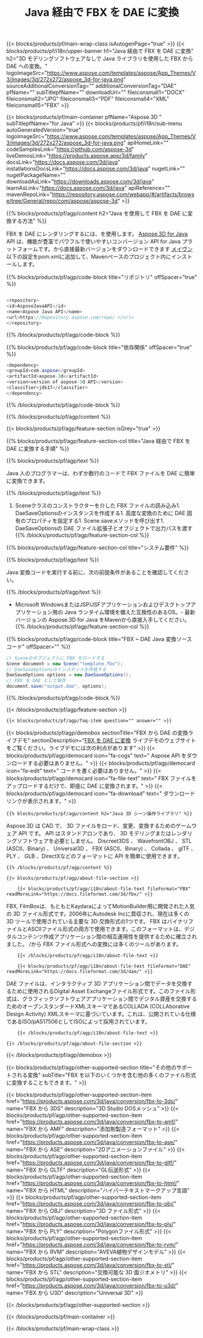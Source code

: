 ﻿---
title: Java 経由で FBX を DAE に変換 
weight: 1930
url: /ja/java/conversion/fbx-to-dae/ 
description: FBX 形式の Java ファイルへの変換コードのサンプル。このコード例を使用して、Webまたはデスクトップ Java ベースのアプリケーション内で FBX を DAE に変換します。
---
{{< blocks/products/pf/main-wrap-class isAutogenPage="true" >}}
{{< blocks/products/pf/i18n/upper-banner h1="Java 経由で FBX を DAE に変換" h2="3D モデリングソフトウェアなしで Java ライブラリを使用した FBX から DAE への変換。" logoImageSrc="https://www.aspose.com/templates/aspose/App_Themes/V3/images/3d/272x272/aspose_3d-for-java.png" sourceAdditionalConversionTag="" additionalConversionTag="DAE" pfName="" subTitlepfName="" downloadUrl="" fileiconsmall1="DOCX" fileiconsmall2="JPG" fileiconsmall3="PDF" fileiconsmall4="XML" fileiconsmall5="FBX" >}}

{{< blocks/products/pf/main-container pfName="Aspose.3D " subTitlepfName="for Java" >}}
{{< blocks/products/pf/i18n/sub-menu autoGeneratedVersion="true" logoImageSrc="https://www.aspose.com/templates/aspose/App_Themes/V3/images/3d/272x272/aspose_3d-for-java.png" apiHomeLink="" codeSamplesLink="https://github.com/aspose-3d" liveDemosLink="https://products.aspose.app/3d/family" docsLink="https://docs.aspose.com/3d/java" installationsDocsLink="https://docs.aspose.com/3d/java" nugetLink="" nugetPackageName="" downloadAsLink="https://downloads.aspose.com/3d/java" learnAsLink="https://docs.aspose.com/3d/java" apiReference="" mavenRepoLink="https://repository.aspose.com/webapp/#/artifacts/browse/tree/General/repo/com/aspose/aspose-3d" >}}

{{% blocks/products/pf/agp/content h2="Java を使用して FBX を DAE に変換する方法" %}}

 FBX を DAE にレンダリングするには、を使用します。
 [Aspose.3D for Java](https://products.aspose.com/3d/java) 
 API は、機能が豊富でパワフルで使いやすいコンバージョン API for Java プラットフォームです。から直接最新バージョンをダウンロードできます
 [メイヴン](https://repository.aspose.com/webapp/#/artifacts/browse/tree/General/repo/com/aspose/aspose-3d) 
 以下の設定をpom.xmlに追加して、Mavenベースのプロジェクト内にインストールします。

{{% blocks/products/pf/agp/code-block title="リポジトリ" offSpacer="true" %}}

```cs

<repository>
<id>AsposeJavaAPI</id>
<name>Aspose Java API</name>
<url>https://Repository.aspose.com/repo/ </url>
</repository>


```

{{% /blocks/products/pf/agp/code-block %}}

{{% blocks/products/pf/agp/code-block title="依存関係" offSpacer="true" %}}

```cs
<dependency>
<groupId>com.aspose</groupId>
<artifactId>aspose-3d</artifactId>
<version>version of aspose-3d API</version>
<classifier>jdk17</classifier>
</dependency>


```

{{% /blocks/products/pf/agp/code-block %}}

{{% /blocks/products/pf/agp/content %}}

{{< blocks/products/pf/agp/feature-section isGrey="true" >}}

{{% blocks/products/pf/agp/feature-section-col title="Java 経由で FBX を DAE に変換する手順" %}}

{{% blocks/products/pf/agp/text %}}

 Java 人のプログラマーは、わずか数行のコードで FBX ファイルを DAE に簡単に変換できます。

{{% /blocks/products/pf/agp/text %}}

1. Sceneクラスのコンストラクターを介した FBX ファイルの読み込み1. DaeSaveOptionsのインスタンスを作成する1. 高度な変換のために DAE 固有のプロパティを設定する1. Scene.saveメソッドを呼び出す1. DaeSaveOptionsの DAE ファイル拡張子とオブジェクトで出力パスを渡す
{{% /blocks/products/pf/agp/feature-section-col %}}

{{% blocks/products/pf/agp/feature-section-col title="システム要件" %}}

{{% blocks/products/pf/agp/text %}}

 Java 変換コードを実行する前に、次の前提条件があることを確認してください。

{{% /blocks/products/pf/agp/text %}}

- Microsoft WindowsまたはJSP/JSFアプリケーションおよびデスクトップアプリケーション用の Java ランタイム環境を備えた互換性のあるOS。- 最新バージョンの Aspose.3D for Java をMavenから直接入手してください。
{{% /blocks/products/pf/agp/feature-section-col %}}

{{% blocks/products/pf/agp/code-block title="FBX ~ DAE Java 変換ソースコード" offSpacer="" %}}

```cs
// Sceneのオブジェクトに FBX をロードする 
Scene document = new Scene("template.fbx");
// DaeSaveOptionsのインスタンスを作成する 
DaeSaveOptions options = new DaeSaveOptions();
// FBX を DAE として保存 
document.save("output.dae", options);   


```

{{% /blocks/products/pf/agp/code-block %}}

{{< /blocks/products/pf/agp/feature-section >}}

    {{< blocks/products/pf/agp/faq-item question="" answer="" >}}
 

<!-- aboutfile Starts -->

{{< blocks/products/pf/agp/demobox sectionTitle="FBX から DAE の変換ライブデモ" sectionDescription="[FBX を DAE に変換](https://products.aspose.app/3d/conversion/fbx-to-dae) ライブデモのウェブサイトをご覧ください。ライブデモには次の利点があります" >}}
        {{< blocks/products/pf/agp/democard icon="fa-cogs" text=" Aspose API をダウンロードする必要はありません。" >}}
        {{< blocks/products/pf/agp/democard icon="fa-edit" text=" コードを書く必要はありません。" >}}
        {{< blocks/products/pf/agp/democard icon="fa-file-text" text=" FBX ファイルをアップロードするだけで、即座に DAE に変換されます。" >}}
        {{< blocks/products/pf/agp/democard icon="fa-download" text=" ダウンロードリンクが表示されます。" >}}

    {{% blocks/products/pf/agp/content h2="Java 3D シーン操作ライブラリ" %}}

 Aspose.3D は CAD で、 3D ファイルをロード、変更、変換するためのゲームウェア API です。 API はスタンドアロンであり、 3D モデリングまたはレンダリングソフトウェアを必要としません。 Discreet3DS 、 WavefrontOBJ 、 STL (ASCII、Binary) 、 Universal3D 、 FBX (ASCII、Binary) 、 Collada 、 glTF 、 PLY 、 GLB 、DirectXなどのフォーマットに API を簡単に使用できます。 



    {{% /blocks/products/pf/agp/content %}}

    {{< blocks/products/pf/agp/about-file-section >}}

        {{< blocks/products/pf/agp/i18n/about-file-text fileFormat="FBX" readMoreLink="https://docs.fileformat.com/3d/fbx/" >}}

FBX, FilmBoxは、もともとKaydaraによってMotionBuilder用に開発された人気の 3D ファイル形式です。2006年にAutodesk Incに買収され、現在は多くの 3D ツールで使用されている主要な 3D 交換形式の1つです。 FBX はバイナリファイルとASCIIファイル形式の両方で使用できます。このフォーマットは、デジタルコンテンツ作成アプリケーション間の相互運用性を提供するために確立されました。 /から FBX ファイル形式への変換には多くのツールがあります。


        {{< /blocks/products/pf/agp/i18n/about-file-text >}}

        {{< blocks/products/pf/agp/i18n/about-file-text fileFormat="DAE" readMoreLink="https://docs.fileformat.com/3d/dae/" >}}

DAE ファイルは、インタラクティブ 3D アプリケーション間でデータを交換するために使用されるDigital Asset Exchangeファイル形式です。このファイル形式は、グラフィックソフトウェアアプリケーション間でデジタル資産を交換するためのオープンスタンダードXMLスキーマであるCOLLADA (COLLAborative Design Activity) XMLスキーマに基づいています。これは、公開されている仕様であるISO/pAS17506としてISOによって採用されています。


        {{< /blocks/products/pf/agp/i18n/about-file-text >}}

    {{< /blocks/products/pf/agp/about-file-section >}}

{{< /blocks/products/pf/agp/demobox >}}

<!-- aboutfile Ends -->

{{< blocks/products/pf/agp/other-supported-section title="その他のサポートされる変換" subTitle="FBX を以下のいくつかを含む他の多くのファイル形式に変換することもできます。" >}}

{{< blocks/products/pf/agp/other-supported-section-item href="https://products.aspose.com/3d/java/conversion/fbx-to-3ds/" name="FBX から 3DS" description="3D Studio DOSメッシュ" >}}
{{< blocks/products/pf/agp/other-supported-section-item href="https://products.aspose.com/3d/java/conversion/fbx-to-amf/" name="FBX から AMF" description="添加剤製造フォーマット" >}}
{{< blocks/products/pf/agp/other-supported-section-item href="https://products.aspose.com/3d/java/conversion/fbx-to-ase/" name="FBX から ASE" description="2Dアニメーションファイル" >}}
{{< blocks/products/pf/agp/other-supported-section-item href="https://products.aspose.com/3d/java/conversion/fbx-to-gltf/" name="FBX から GLTF" description="GL伝送形式" >}}
{{< blocks/products/pf/agp/other-supported-section-item href="https://products.aspose.com/3d/java/conversion/fbx-to-html/" name="FBX から HTML" description="ハイパーテキストマークアップ言語" >}}
{{< blocks/products/pf/agp/other-supported-section-item href="https://products.aspose.com/3d/java/conversion/fbx-to-obj/" name="FBX から OBJ" description="3D ファイル形式" >}}
{{< blocks/products/pf/agp/other-supported-section-item href="https://products.aspose.com/3d/java/conversion/fbx-to-ply/" name="FBX から PLY" description="Polygonファイル形式" >}}
{{< blocks/products/pf/agp/other-supported-section-item href="https://products.aspose.com/3d/java/conversion/fbx-to-rvm/" name="FBX から RVM" description="AVEVA植物デザインモデル" >}}
{{< blocks/products/pf/agp/other-supported-section-item href="https://products.aspose.com/3d/java/conversion/fbx-to-stl/" name="FBX から STL" description="交換可能な 3D 面ジオメトリ" >}}
{{< blocks/products/pf/agp/other-supported-section-item href="https://products.aspose.com/3d/java/conversion/fbx-to-u3d/" name="FBX から U3D" description="Universal 3D" >}}

{{< /blocks/products/pf/agp/other-supported-section >}}

{{< /blocks/products/pf/main-container >}}
    
{{< /blocks/products/pf/main-wrap-class >}}